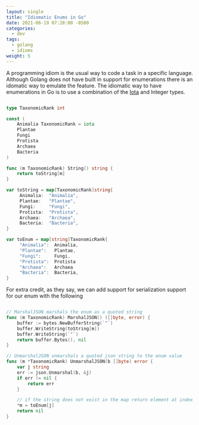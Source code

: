 ```yaml
---
layout: single
title: "Idiomatic Enums in Go"
date: 2021-06-19 07:28:00 -0500
categories:
  - dev
tags:
  - golang
  - idioms
weight: 5
---
```


A programming idiom is the usual way to code a task in a specific language. Although Golang does not have built in support for enumerations there is an idomatic way to emulate the feature. The idiomatic way to have enumerations in Go is to use a combination of the [Iota](https://github.com/golang/go/wiki/Iota) and Integer types.

``` go

type TaxonomicRank int

const (
    Animalia TaxonomicRank = iota
    Plantae
    Fungi
    Protista
    Archaea
    Bacteria
)

func (m TaxonomicRank) String() string {
	return toString[m]
}

var toString = map[TaxonomicRank]string{
     Animalia:  "Animalia",
     Plantae:   "Plantae",
     Fungi:     "Fungi",
     Protista:  "Protista",
     Archaea:   "Archaea",
     Bacteria:  "Bacteria",
}

var toEnum = map[string]TaxonomicRank{
     "Animalia":  Animalia,
     "Plantae":   Plantae,
     "Fungi":     Fungi,
     "Protista":  Protista
     "Archaea":   Archaea
     "Bacteria":  Bacteria,
}


```

For extra credit, as they say, we can add support for serialization support for our enum with the following

``` go

// MarshalJSON marshals the enum as a quoted string
func (m TaxonomicRank) MarshalJSON() ([]byte, error) {
	buffer := bytes.NewBufferString(`"`)
	buffer.WriteString(toString[m])
	buffer.WriteString(`"`)
	return buffer.Bytes(), nil
}

// UnmarshalJSON unmarshals a quoted json string to the enum value
func (m *TaxonomicRank) UnmarshalJSON(b []byte) error {
	var j string
	err := json.Unmarshal(b, &j)
	if err != nil {
		return err
	}

	// if the string does not exist in the map return element at index 0
	*m = toEnum[j]
	return nil
}

```
